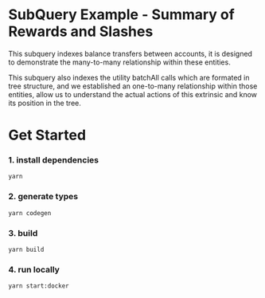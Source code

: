 # SubQuery Example - Summary of Rewards and Slashes

This subquery indexes balance transfers between accounts, it is designed to demonstrate the many-to-many relationship within these entities.
 
This subquery also indexes the utility batchAll calls which are formated in tree structure, and we established an one-to-many relationship within those entities,  allow us to understand the actual actions of this extrinsic and know its position in the tree.

# Get Started
### 1. install dependencies
```shell
yarn
```

### 2. generate types
```shell
yarn codegen
```

### 3. build
```shell
yarn build
```

### 4. run locally
```shell
yarn start:docker
```
